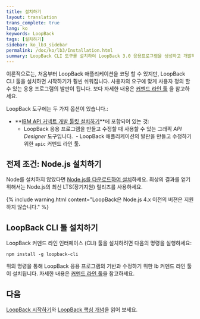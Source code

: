 ```yaml
---
title: 설치하기
layout: translation
trans_complete: true
lang: ko
keywords: LoopBack
tags: [설치하기]
sidebar: ko_lb3_sidebar
permalink: /doc/ko/lb3/Installation.html
summary: LoopBack CLI 도구를 설치하여 LoopBack 3.0 응용프로그램을 생성하고 개발하십시오.
---
```


이론적으로는, 처음부터 LoopBack 애플리케이션을 코딩 할 수 있지만, LoopBack CLI 툴을 설치하면 시작하기가 훨씬 쉬워집니다.
사용자의 요구에 맞게 사용자 정의 할 수 있는 응용 프로그램의 발판이 됩니다. 보다 자세한 내용은 [커멘드 라인 툴](Command-line-tools.html) 을 참고하세요.

<div id="lb3apic" class="sl-hidden" markdown="1">
LoopBack 도구에는 두 가지 옵션이 있습니다.:

- **[IBM API 커넥트 개발 툴킷 설치하기](Installing-IBM-API-Connect.html)**에 포함되어 있는 것:
  - LoopBack 응용 프로그램을 만들고 수정할 때 사용할 수 있는 그래픽 _API Designer_ 도구입니다.
  - LoopBack 애플리케이션의 발판을 만들고 수정하기 위한 `apic` 커멘드 라인 툴.
</div>

## 전제 조건: Node.js 설치하기
Node를 설치하지 않았다면 [Node.js를 다운로드하여 설치](http://nodejs.org/en/download)하세요. 최상의 결과를 얻기 위해서는 Node.js의 최신 LTS(장기지원) 릴리즈를 사용하세요.

{% include warning.html content="LoopBack은 Node.js 4.x 이전의 버젼은 지원하지 않습니다." %}

## LoopBack CLI 툴 설치하기

LoopBack 커멘드 라인 인터페이스 (CLI) 툴을 설치하려면 다음의 명령을 실행하세요:

```
npm install -g loopback-cli
```
위의 명령을 통해 LoopBack 응용 프로그램의 기반과 수정하기 위한 lb 커멘드 라인 툴이 설치됩니다. 
자세한 내용은 [커멘드 라인 툴](Command-line-tools.html)을 참고하세요. 

## 다음 

[LoopBack 시작하기](Getting-started-with-LoopBack.html)와 [LoopBack 핵심 개념](LoopBack-core-concepts)을 읽어 보세요.
